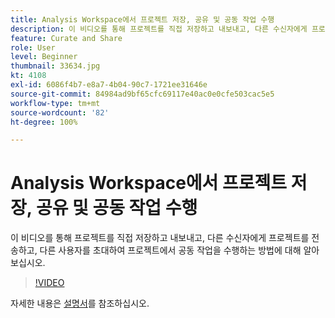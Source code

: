 ```yaml
---
title: Analysis Workspace에서 프로젝트 저장, 공유 및 공동 작업 수행
description: 이 비디오를 통해 프로젝트를 직접 저장하고 내보내고, 다른 수신자에게 프로젝트를 전송하고, 다른 사용자를 초대하여 프로젝트에서 공동 작업을 수행하는 방법에 대해 알아보십시오.
feature: Curate and Share
role: User
level: Beginner
thumbnail: 33634.jpg
kt: 4108
exl-id: 6086f4b7-e8a7-4b04-90c7-1721ee31646e
source-git-commit: 84984ad9bf65cfc69117e40ac0e0cfe503cac5e5
workflow-type: tm+mt
source-wordcount: '82'
ht-degree: 100%

---
```


# Analysis Workspace에서 프로젝트 저장, 공유 및 공동 작업 수행

이 비디오를 통해 프로젝트를 직접 저장하고 내보내고, 다른 수신자에게 프로젝트를 전송하고, 다른 사용자를 초대하여 프로젝트에서 공동 작업을 수행하는 방법에 대해 알아보십시오.

>[!VIDEO](https://video.tv.adobe.com/v/30993/?quality=12&learn=on)

자세한 내용은 [설명서](https://experienceleague.adobe.com/docs/analytics/analyze/analysis-workspace/curate-share/send-schedule-files.html)를 참조하십시오.

